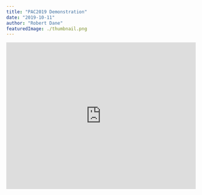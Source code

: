 ```yaml
---
title: "PAC2019 Demonstration"
date: "2019-10-11"
author: "Robert Dane"
featuredImage: ./thumbnail.png
---
```


<iframe width="100%" height="390" src="https://www.youtube.com/embed/7vhvKcc-UPk" frameborder="0" allow="accelerometer; autoplay; encrypted-media; gyroscope; picture-in-picture" allowfullscreen></iframe>
